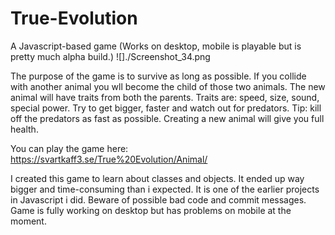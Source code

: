 # True-Evolution
A Javascript-based game (Works on desktop, mobile is playable but is pretty much alpha build.)
![]./Screenshot_34.png

The purpose of the game is to survive as long as possible. If you collide with another animal you wll become the child of those two animals.
The new animal will have traits from both the parents. Traits are: speed, size, sound, special power.
Try to get bigger, faster and watch out for predators. Tip: kill off the predators as fast as possible. Creating a new animal will give you full health. 

You can play the game here: https://svartkaff3.se/True%20Evolution/Animal/ 

I created this game to learn about classes and objects. It ended up way bigger and time-consuming than i expected. It is one of the earlier projects in Javascript i did. Beware of possible bad code and commit messages.
Game is fully working on desktop but has problems on mobile at the moment.

